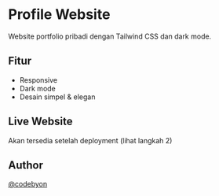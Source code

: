 # Profile Website

Website portfolio pribadi dengan Tailwind CSS dan dark mode.

## Fitur
- Responsive
- Dark mode
- Desain simpel & elegan

## Live Website
Akan tersedia setelah deployment (lihat langkah 2)

## Author
[@codebyon](https://github.com/codebyon)
